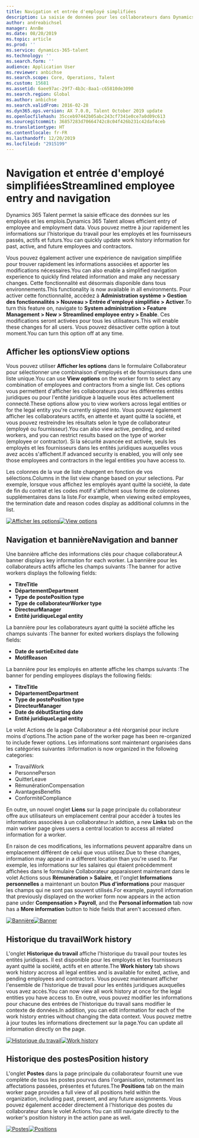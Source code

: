 ```yaml
---
title: Navigation et entrée d'employé simplifiées
description: La saisie de données pour les collaborateurs dans Dynamics 365 Talent a été améliorée pour permettre la saisie rapide pour tous les employés, passés, actifs ou futurs. Un modèle de navigation simplifié/consolidé a été mis à jour pour trouver rapidement les informations associées et afficher et effectuer les mises à jour nécessaires.
author: andreabichsel
manager: AnnBe
ms.date: 08/20/2019
ms.topic: article
ms.prod: ''
ms.service: dynamics-365-talent
ms.technology: ''
ms.search.form: ''
audience: Application User
ms.reviewer: anbichse
ms.search.scope: Core, Operations, Talent
ms.custom: 15681
ms.assetid: 6aee97ac-29f7-4b3c-8aa1-c65810de3090
ms.search.region: Global
ms.author: anbichse
ms.search.validFrom: 2016-02-28
ms.dyn365.ops.version: AX 7.0.0, Talent October 2019 update
ms.openlocfilehash: 35cceb97442b05abc243cf7341e0ce7a0d09c613
ms.sourcegitcommit: 36857283d70664742c8c04f426b231c42daf4ceb
ms.translationtype: HT
ms.contentlocale: fr-FR
ms.lasthandoff: 12/20/2019
ms.locfileid: "2915199"
---
```

# <a name="streamlined-employee-entry-and-navigation"></a><span data-ttu-id="c7ae1-104">Navigation et entrée d'employé simplifiées</span><span class="sxs-lookup"><span data-stu-id="c7ae1-104">Streamlined employee entry and navigation</span></span>

<span data-ttu-id="c7ae1-105">Dynamics 365 Talent permet la saisie efficace des données sur les employés et les emplois.</span><span class="sxs-lookup"><span data-stu-id="c7ae1-105">Dynamics 365 Talent allows efficient entry of employee and employment data.</span></span> <span data-ttu-id="c7ae1-106">Vous pouvez mettre à jour rapidement les informations sur l'historique du travail pour les employés et les fournisseurs passés, actifs et futurs.</span><span class="sxs-lookup"><span data-stu-id="c7ae1-106">You can quickly update work history information for past, active, and future employees and contractors.</span></span>

<span data-ttu-id="c7ae1-107">Vous pouvez également activer une expérience de navigation simplifiée pour trouver rapidement les informations associées et apporter les modifications nécessaires.</span><span class="sxs-lookup"><span data-stu-id="c7ae1-107">You can also enable a simplified navigation experience to quickly find related information and make any necessary changes.</span></span> <span data-ttu-id="c7ae1-108">Cette fonctionnalité est désormais disponible dans tous environnements.</span><span class="sxs-lookup"><span data-stu-id="c7ae1-108">This functionality is now available in all environments.</span></span> <span data-ttu-id="c7ae1-109">Pour activer cette fonctionnalité, accédez à **Administration système > Gestion des fonctionnalités > Nouveau > Entrée d'employé simplifiée > Activer**.</span><span class="sxs-lookup"><span data-stu-id="c7ae1-109">To turn this feature on, navigate to **System administration > Feature Management > New > Streamlined employee entry > Enable**.</span></span> <span data-ttu-id="c7ae1-110">Ces modifications seront activées pour tous les utilisateurs.</span><span class="sxs-lookup"><span data-stu-id="c7ae1-110">This will enable these changes for all users.</span></span> <span data-ttu-id="c7ae1-111">Vous pouvez désactiver cette option à tout moment.</span><span class="sxs-lookup"><span data-stu-id="c7ae1-111">You can turn this option off at any time.</span></span>

## <a name="view-options"></a><span data-ttu-id="c7ae1-112">Afficher les options</span><span class="sxs-lookup"><span data-stu-id="c7ae1-112">View options</span></span>

<span data-ttu-id="c7ae1-113">Vous pouvez utiliser **Afficher les options** dans le formulaire Collaborateur pour sélectionner une combinaison d'employés et de fournisseurs dans une liste unique.</span><span class="sxs-lookup"><span data-stu-id="c7ae1-113">You can use **View options** on the worker form to select any combination of employees and contractors from a single list.</span></span> <span data-ttu-id="c7ae1-114">Ces options vous permettent d'afficher les collaborateurs pour les différentes entités juridiques ou pour l'entité juridique à laquelle vous êtes actuellement connecté.</span><span class="sxs-lookup"><span data-stu-id="c7ae1-114">These options allow you to view workers across legal entities or for the legal entity you're currently signed into.</span></span> <span data-ttu-id="c7ae1-115">Vous pouvez également afficher les collaborateurs actifs, en attente et ayant quitté la société, et vous pouvez restreindre les résultats selon le type de collaborateur (employé ou fournisseur).</span><span class="sxs-lookup"><span data-stu-id="c7ae1-115">You can also view active, pending, and exited workers, and you can restrict results based on the type of worker (employee or contractor).</span></span> <span data-ttu-id="c7ae1-116">Si la sécurité avancée est activée, seuls les employés et les fournisseurs dans les entités juridiques auxquelles vous avez accès s'affichent.</span><span class="sxs-lookup"><span data-stu-id="c7ae1-116">If advanced security is enabled, you will only see those employees and contractors in the legal entities you have access to.</span></span>

<span data-ttu-id="c7ae1-117">Les colonnes de la vue de liste changent en fonction de vos sélections.</span><span class="sxs-lookup"><span data-stu-id="c7ae1-117">Columns in the list view change based on your selections.</span></span> <span data-ttu-id="c7ae1-118">Par exemple, lorsque vous affichez les employés ayant quitté la société, la date de fin du contrat et les codes motif s'affichent sous forme de colonnes supplémentaires dans la liste.</span><span class="sxs-lookup"><span data-stu-id="c7ae1-118">For example, when viewing exited employees, the termination date and reason codes display as additional columns in the list.</span></span> 

<span data-ttu-id="c7ae1-119">[![Afficher les options](./media/Worker-view-option.png)](./media/worker-view-option.png)</span><span class="sxs-lookup"><span data-stu-id="c7ae1-119">[![View options](./media/Worker-view-option.png)](./media/worker-view-option.png)</span></span>

## <a name="navigation-and-banner"></a><span data-ttu-id="c7ae1-120">Navigation et bannière</span><span class="sxs-lookup"><span data-stu-id="c7ae1-120">Navigation and banner</span></span>

<span data-ttu-id="c7ae1-121">Une bannière affiche des informations clés pour chaque collaborateur.</span><span class="sxs-lookup"><span data-stu-id="c7ae1-121">A banner displays key information for each worker.</span></span> <span data-ttu-id="c7ae1-122">La bannière pour les collaborateurs actifs affiche les champs suivants :</span><span class="sxs-lookup"><span data-stu-id="c7ae1-122">The banner for active workers displays the following fields:</span></span>

- <span data-ttu-id="c7ae1-123">**Titre**</span><span class="sxs-lookup"><span data-stu-id="c7ae1-123">**Title**</span></span>
- <span data-ttu-id="c7ae1-124">**Département**</span><span class="sxs-lookup"><span data-stu-id="c7ae1-124">**Department**</span></span>
- <span data-ttu-id="c7ae1-125">**Type de poste**</span><span class="sxs-lookup"><span data-stu-id="c7ae1-125">**Position type**</span></span>
- <span data-ttu-id="c7ae1-126">**Type de collaborateur**</span><span class="sxs-lookup"><span data-stu-id="c7ae1-126">**Worker type**</span></span>
- <span data-ttu-id="c7ae1-127">**Directeur**</span><span class="sxs-lookup"><span data-stu-id="c7ae1-127">**Manager**</span></span>
- <span data-ttu-id="c7ae1-128">**Entité juridique**</span><span class="sxs-lookup"><span data-stu-id="c7ae1-128">**Legal entity**</span></span>

<span data-ttu-id="c7ae1-129">La bannière pour les collaborateurs ayant quitté la société affiche les champs suivants :</span><span class="sxs-lookup"><span data-stu-id="c7ae1-129">The banner for exited workers displays the following fields:</span></span>

- <span data-ttu-id="c7ae1-130">**Date de sortie**</span><span class="sxs-lookup"><span data-stu-id="c7ae1-130">**Exited date**</span></span>
- <span data-ttu-id="c7ae1-131">**Motif**</span><span class="sxs-lookup"><span data-stu-id="c7ae1-131">**Reason**</span></span>

<span data-ttu-id="c7ae1-132">La bannière pour les employés en attente affiche les champs suivants :</span><span class="sxs-lookup"><span data-stu-id="c7ae1-132">The banner for pending employees displays the following fields:</span></span>

- <span data-ttu-id="c7ae1-133">**Titre**</span><span class="sxs-lookup"><span data-stu-id="c7ae1-133">**Title**</span></span>
- <span data-ttu-id="c7ae1-134">**Département**</span><span class="sxs-lookup"><span data-stu-id="c7ae1-134">**Department**</span></span>
- <span data-ttu-id="c7ae1-135">**Type de poste**</span><span class="sxs-lookup"><span data-stu-id="c7ae1-135">**Position type**</span></span>
- <span data-ttu-id="c7ae1-136">**Directeur**</span><span class="sxs-lookup"><span data-stu-id="c7ae1-136">**Manager**</span></span>
- <span data-ttu-id="c7ae1-137">**Date de début**</span><span class="sxs-lookup"><span data-stu-id="c7ae1-137">**Starting date**</span></span>
- <span data-ttu-id="c7ae1-138">**Entité juridique**</span><span class="sxs-lookup"><span data-stu-id="c7ae1-138">**Legal entity**</span></span>

<span data-ttu-id="c7ae1-139">Le volet Actions de la page Collaborateur a été réorganisé pour inclure moins d'options.</span><span class="sxs-lookup"><span data-stu-id="c7ae1-139">The action pane of the worker page has been re-organized to include fewer options.</span></span> <span data-ttu-id="c7ae1-140">Les informations sont maintenant organisées dans les catégories suivantes :</span><span class="sxs-lookup"><span data-stu-id="c7ae1-140">Information is now organized in the following categories:</span></span> 

- <span data-ttu-id="c7ae1-141">Travail</span><span class="sxs-lookup"><span data-stu-id="c7ae1-141">Work</span></span>
- <span data-ttu-id="c7ae1-142">Personne</span><span class="sxs-lookup"><span data-stu-id="c7ae1-142">Person</span></span>
- <span data-ttu-id="c7ae1-143">Quitter</span><span class="sxs-lookup"><span data-stu-id="c7ae1-143">Leave</span></span>
- <span data-ttu-id="c7ae1-144">Rémunération</span><span class="sxs-lookup"><span data-stu-id="c7ae1-144">Compensation</span></span>
- <span data-ttu-id="c7ae1-145">Avantages</span><span class="sxs-lookup"><span data-stu-id="c7ae1-145">Benefits</span></span>
- <span data-ttu-id="c7ae1-146">Conformité</span><span class="sxs-lookup"><span data-stu-id="c7ae1-146">Compliance</span></span>

<span data-ttu-id="c7ae1-147">En outre, un nouvel onglet **Liens** sur la page principale du collaborateur offre aux utilisateurs un emplacement central pour accéder à toutes les informations associées à un collaborateur.</span><span class="sxs-lookup"><span data-stu-id="c7ae1-147">In addtion, a new **Links** tab on the main worker page gives users a central location to access all related information for a worker.</span></span>

<span data-ttu-id="c7ae1-148">En raison de ces modifications, les informations peuvent apparaître dans un emplacement différent de celui que vous utilisez.</span><span class="sxs-lookup"><span data-stu-id="c7ae1-148">Due to these changes, information may appear in a different location than you're used to.</span></span> <span data-ttu-id="c7ae1-149">Par exemple, les informations sur les salaires qui étaient précédemment affichées dans le formulaire Collaborateur apparaissent maintenant dans le volet Actions sous **Rémunération > Salaire**, et l'onglet **Informations personnelles** a maintenant un bouton **Plus d'informations** pour masquer les champs qui ne sont pas souvent utilisés.</span><span class="sxs-lookup"><span data-stu-id="c7ae1-149">For example, payroll information that previously displayed on the worker form now appears in the action pane under **Compensation > Payroll**, and the **Personal information** tab now has a **More information** button to hide fields that aren't accessed often.</span></span>

<span data-ttu-id="c7ae1-150">[![Bannière](./media/Banner.png)](./media/Banner.png)</span><span class="sxs-lookup"><span data-stu-id="c7ae1-150">[![Banner](./media/Banner.png)](./media/Banner.png)</span></span>

## <a name="work-history"></a><span data-ttu-id="c7ae1-151">Historique du travail</span><span class="sxs-lookup"><span data-stu-id="c7ae1-151">Work history</span></span>

<span data-ttu-id="c7ae1-152">L'onglet **Historique du travail** affiche l'historique du travail pour toutes les entités juridiques. Il est disponible pour les employés et les fournisseurs ayant quitté la société, actifs et en attente.</span><span class="sxs-lookup"><span data-stu-id="c7ae1-152">The **Work history** tab shows work history accross all legal entities and is available for exited, active, and pending employees and contractors.</span></span> <span data-ttu-id="c7ae1-153">Vous pouvez maintenant afficher l'ensemble de l'historique de travail pour les entités juridiques auxquelles vous avez accès.</span><span class="sxs-lookup"><span data-stu-id="c7ae1-153">You can now view all work history at once for the legal entities you have access to.</span></span> <span data-ttu-id="c7ae1-154">En outre, vous pouvez modifier les informations pour chacune des entrées de l'historique du travail sans modifier le contexte de données.</span><span class="sxs-lookup"><span data-stu-id="c7ae1-154">In addition, you can edit information for each of the work history entries without changing the data context.</span></span> <span data-ttu-id="c7ae1-155">Vous pouvez mettre à jour toutes les informations directement sur la page.</span><span class="sxs-lookup"><span data-stu-id="c7ae1-155">You can update all information directly on the page.</span></span> 

<span data-ttu-id="c7ae1-156">[![Historique du travail](./media/Worker-work-history.png)](./media/Worker-work-history.png)</span><span class="sxs-lookup"><span data-stu-id="c7ae1-156">[![Work history](./media/Worker-work-history.png)](./media/Worker-work-history.png)</span></span>

## <a name="position-history"></a><span data-ttu-id="c7ae1-157">Historique des postes</span><span class="sxs-lookup"><span data-stu-id="c7ae1-157">Position history</span></span>

<span data-ttu-id="c7ae1-158">L'onglet **Postes** dans la page principale du collaborateur fournit une vue complète de tous les postes pourvus dans l'organisation, notamment les affectations passées, présentes et futures.</span><span class="sxs-lookup"><span data-stu-id="c7ae1-158">The **Positions** tab on the main worker page provides a full view of all positions held within the organization, including past, present, and any future assignments.</span></span> <span data-ttu-id="c7ae1-159">Vous pouvez également accéder directement à l'historique des postes du collaborateur dans le volet Actions.</span><span class="sxs-lookup"><span data-stu-id="c7ae1-159">You can still navigate directly to the worker's position history in the action pane as well.</span></span>

<span data-ttu-id="c7ae1-160">[![Postes](./media/Worker-position-history.png)](./media/Worker-position-history.png)</span><span class="sxs-lookup"><span data-stu-id="c7ae1-160">[![Positions](./media/Worker-position-history.png)](./media/Worker-position-history.png)</span></span>


